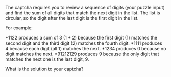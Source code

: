 The captcha requires you to review a sequence of digits (your puzzle input) and find the sum of all digits that match the next digit in the list. The list is circular, so the digit after the last digit is the first digit in the list.

For example:

*1122 produces a sum of 3 (1 + 2) because the first digit (1) matches the second digit and the third digit (2) matches the fourth digit.
*1111 produces 4 because each digit (all 1) matches the next.
*1234 produces 0 because no digit matches the next.
*91212129 produces 9 because the only digit that matches the next one is the last digit, 9.

What is the solution to your captcha?